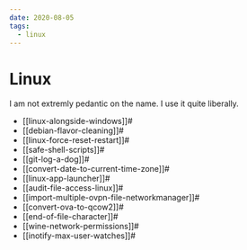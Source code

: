 ```yaml
---
date: 2020-08-05
tags:
  - linux
---
```


# Linux

I am not extremly pedantic on the name. I use it quite liberally.

* [[linux-alongside-windows]]#
* [[debian-flavor-cleaning]]#
* [[linux-force-reset-restart]]#
* [[safe-shell-scripts]]#
* [[git-log-a-dog]]#
* [[convert-date-to-current-time-zone]]#
* [[linux-app-launcher]]#
* [[audit-file-access-linux]]#
* [[import-multiple-ovpn-file-networkmanager]]#
* [[convert-ova-to-qcow2]]#
* [[end-of-file-character]]#
* [[wine-network-permissions]]#
* [[inotify-max-user-watches]]#
